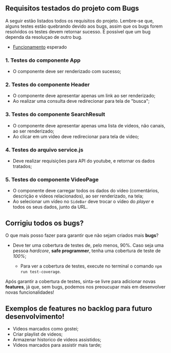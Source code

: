 ## Requisitos testados do projeto com Bugs

A seguir estão listados todos os requisitos do projeto. Lembre-se que, alguns testes estão quebrando devido aos bugs, assim que os bugs forem resolvidos os testes devem retornar sucesso. É possível que um bug dependa da resoluçao de outro bug.

- [Funcionamento](https://recordit.co/ahZsg4HUkW#) esperado

### 1. Testes do componente App

  -  O componente deve ser renderizado com sucesso;

### 2. Testes do componente Header

  - O componente deve apresentar apenas um link ao ser renderizado;
  - Ao realizar uma consulta deve redirecionar para tela de "busca";

### 3. Testes do componente SearchResult

  - O componente deve apresentar apenas uma lista de videos, não canais, ao ser renderizado;
  - Ao clicar em um video deve redirecionar para tela de video;

### 4. Testes do arquivo service.js

  - Deve realizar requisições para API do youtube, e retornar os dados tratados;

### 5. Testes do componente VideoPage

  - O componente deve carregar todos os dados do vídeo (comentários, descrição e vídeos relacionados), ao ser renderizado, na tela;
  - Ao selecionar um vídeo no `SideBar` deve trocar o vídeo do _player_ e todos os seus dados, junto da URL.

## Corrigiu todos os bugs?

O que mais posso fazer para garantir que não sejam criados mais **bugs**?

  - Deve ter uma cobertura de testes de, pelo menos, 90%. Caso seja uma pessoa _hardcore_, **safe programmer**, tenha uma cobertura de teste de _100%_;

    - Para ver a cobertura de testes, execute no terminal o comando `npm run test-coverage`.

Após garantir a cobertura de testes, sinta-se livre para adicionar novas **features**, já que, sem bugs, podemos nos preoucupar mais em desenvolver novas funcionalidades!

## Exemplos de features no backlog para futuro desenvolvimento!

- Videos marcados como gostei;
- Criar playlist de videos;
- Armazenar historico de videos assistidos;
- Videos marcados para assistir mais tarde;